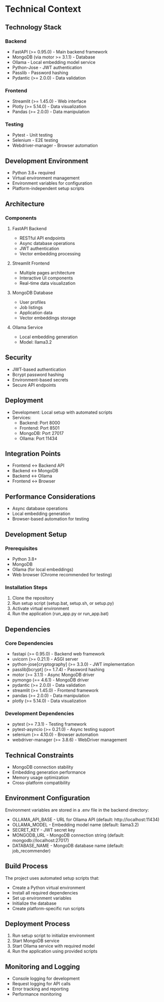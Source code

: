 # Technical Context

## Technology Stack
### Backend
- FastAPI (>= 0.95.0) - Main backend framework
- MongoDB (via motor >= 3.1.1) - Database
- Ollama - Local embedding model service
- Python-Jose - JWT authentication
- Passlib - Password hashing
- Pydantic (>= 2.0.0) - Data validation

### Frontend
- Streamlit (>= 1.45.0) - Web interface
- Plotly (>= 5.14.0) - Data visualization
- Pandas (>= 2.0.0) - Data manipulation

### Testing
- Pytest - Unit testing
- Selenium - E2E testing
- Webdriver-manager - Browser automation

## Development Environment
- Python 3.8+ required
- Virtual environment management
- Environment variables for configuration
- Platform-independent setup scripts

## Architecture
### Components
1. FastAPI Backend
   - RESTful API endpoints
   - Async database operations
   - JWT authentication
   - Vector embedding processing

2. Streamlit Frontend
   - Multiple pages architecture
   - Interactive UI components
   - Real-time data visualization

3. MongoDB Database
   - User profiles
   - Job listings
   - Application data
   - Vector embeddings storage

4. Ollama Service
   - Local embedding generation
   - Model: llama3.2

## Security
- JWT-based authentication
- Bcrypt password hashing
- Environment-based secrets
- Secure API endpoints

## Deployment
- Development: Local setup with automated scripts
- Services:
  - Backend: Port 8000
  - Frontend: Port 8501
  - MongoDB: Port 27017
  - Ollama: Port 11434

## Integration Points
- Frontend ↔ Backend API
- Backend ↔ MongoDB
- Backend ↔ Ollama
- Frontend ↔ Browser

## Performance Considerations
- Async database operations
- Local embedding generation
- Browser-based automation for testing

## Development Setup
### Prerequisites
- Python 3.8+
- MongoDB
- Ollama (for local embeddings)
- Web browser (Chrome recommended for testing)

### Installation Steps
1. Clone the repository
2. Run setup script (setup.bat, setup.sh, or setup.py)
3. Activate virtual environment
4. Run the application (run_app.py or run_app.bat)

## Dependencies
### Core Dependencies
- fastapi (>= 0.95.0) - Backend web framework
- uvicorn (>= 0.21.1) - ASGI server
- python-jose[cryptography] (>= 3.3.0) - JWT implementation
- passlib[bcrypt] (>= 1.7.4) - Password hashing
- motor (>= 3.1.1) - Async MongoDB driver
- pymongo (== 4.6.1) - MongoDB driver
- pydantic (>= 2.0.0) - Data validation
- streamlit (>= 1.45.0) - Frontend framework
- pandas (>= 2.0.0) - Data manipulation
- plotly (>= 5.14.0) - Data visualization

### Development Dependencies
- pytest (>= 7.3.1) - Testing framework
- pytest-asyncio (>= 0.21.0) - Async testing support
- selenium (>= 4.10.0) - Browser automation
- webdriver-manager (>= 3.8.6) - WebDriver management

## Technical Constraints
- MongoDB connection stability
- Embedding generation performance
- Memory usage optimization
- Cross-platform compatibility

## Environment Configuration
Environment variables are stored in a .env file in the backend directory:
- OLLAMA_API_BASE - URL for Ollama API (default: http://localhost:11434)
- OLLAMA_MODEL - Embedding model name (default: llama3.2)
- SECRET_KEY - JWT secret key
- MONGODB_URL - MongoDB connection string (default: mongodb://localhost:27017)
- DATABASE_NAME - MongoDB database name (default: job_recommender)

## Build Process
The project uses automated setup scripts that:
- Create a Python virtual environment
- Install all required dependencies
- Set up environment variables
- Initialize the database
- Create platform-specific run scripts

## Deployment Process
1. Run setup script to initialize environment
2. Start MongoDB service
3. Start Ollama service with required model
4. Run the application using provided scripts

## Monitoring and Logging
- Console logging for development
- Request logging for API calls
- Error tracking and reporting
- Performance monitoring 